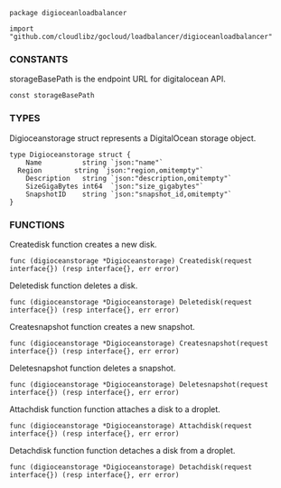 ```
package digioceanloadbalancer

import "github.com/cloudlibz/gocloud/loadbalancer/digioceanloadbalancer"
```

### CONSTANTS

storageBasePath is the endpoint URL for digitalocean API.
```
const storageBasePath
```

### TYPES

Digioceanstorage struct represents a DigitalOcean storage object.
```
type Digioceanstorage struct {
	Name          string `json:"name"`
  Region        string `json:"region,omitempty"`
	Description   string `json:"description,omitempty"`
	SizeGigaBytes int64  `json:"size_gigabytes"`
	SnapshotID    string `json:"snapshot_id,omitempty"`
}
```

### FUNCTIONS

Createdisk function creates a new disk.
```
func (digioceanstorage *Digioceanstorage) Createdisk(request interface{}) (resp interface{}, err error)
```

Deletedisk function deletes a disk.
```
func (digioceanstorage *Digioceanstorage) Deletedisk(request interface{}) (resp interface{}, err error)
```

Createsnapshot function creates a new snapshot.
```
func (digioceanstorage *Digioceanstorage) Createsnapshot(request interface{}) (resp interface{}, err error)
```

Deletesnapshot function deletes a snapshot.
```
func (digioceanstorage *Digioceanstorage) Deletesnapshot(request interface{}) (resp interface{}, err error)
```

Attachdisk function function attaches a disk to a droplet.
```
func (digioceanstorage *Digioceanstorage) Attachdisk(request interface{}) (resp interface{}, err error)
```

Detachdisk function function detaches a disk from a droplet.
```
func (digioceanstorage *Digioceanstorage) Detachdisk(request interface{}) (resp interface{}, err error)
```
